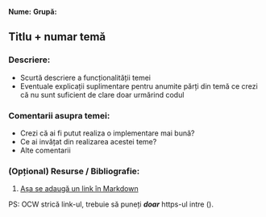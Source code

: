 **Nume:**
**Grupă:**

## Titlu + numar temă

### Descriere:

* Scurtă descriere a funcționalității temei
* Eventuale explicații suplimentare pentru anumite părți din temă ce crezi că nu sunt suficient de clare doar urmărind codul

### Comentarii asupra temei:

* Crezi că ai fi putut realiza o implementare mai bună?
* Ce ai invățat din realizarea acestei teme?
* Alte comentarii

### (Opțional) Resurse / Bibliografie:

1. [Așa se adaugă un link în Markdown](https://youtu.be/dQw4w9WgXcQ)

PS: OCW strică link-ul, trebuie să puneți ***doar*** https-ul intre ().
